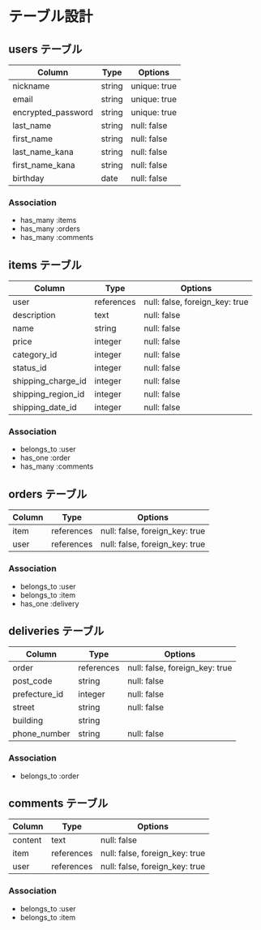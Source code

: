 # テーブル設計

## users テーブル

| Column             | Type   | Options                   |
| ------------------ | ------ | ------------------------- |
| nickname           | string | unique: true              |
| email              | string | unique: true              |
| encrypted_password | string | unique: true              |
| last_name          | string | null: false               |
| first_name         | string | null: false               |
| last_name_kana     | string | null: false               |
| first_name_kana    | string | null: false               |
| birthday           | date   | null: false               |

### Association

- has_many :items
- has_many :orders
- has_many :comments

## items テーブル

| Column             | Type       | Options                        |
| -------------------| ---------- | ------------------------------ |
| user               | references | null: false, foreign_key: true |
| description        | text       | null: false                    |
| name               | string     | null: false                    |
| price              | integer    | null: false                    |
| category_id        | integer    | null: false                    |
| status_id          | integer    | null: false                    |
| shipping_charge_id | integer    | null: false                    |
| shipping_region_id | integer    | null: false                    |
| shipping_date_id   | integer    | null: false                    |

### Association

- belongs_to :user
- has_one :order
- has_many :comments

## orders テーブル

| Column   | Type       | Options                        |
| -------- | ---------- | ------------------------------ |
| item     | references | null: false, foreign_key: true |
| user     | references | null: false, foreign_key: true |

### Association

- belongs_to :user
- belongs_to :item
- has_one :delivery

## deliveries テーブル

| Column        | Type       | Options                        |
| ------------- | ---------- | ------------------------------ |
| order         | references | null: false, foreign_key: true |
| post_code     | string     | null: false                    |
| prefecture_id | integer    | null: false                    |
| street        | string     | null: false                    |
| building      | string     |                                |
| phone_number  | string     | null: false                    |

### Association

- belongs_to :order

## comments テーブル

| Column    | Type       | Options                        |
| --------- | ---------- | ------------------------------ |
| content   | text       | null: false                    |
| item      | references | null: false, foreign_key: true |
| user      | references | null: false, foreign_key: true |

### Association

- belongs_to :user
- belongs_to :item
